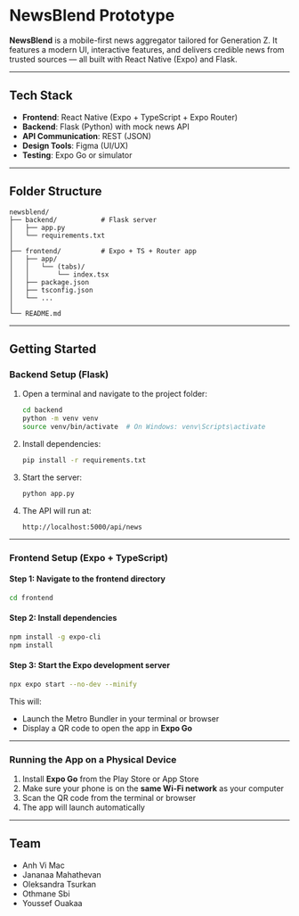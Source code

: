 # NewsBlend Prototype

**NewsBlend** is a mobile-first news aggregator tailored for Generation Z. It features a modern UI, interactive features, and delivers credible news from trusted sources — all built with React Native (Expo) and Flask.

---

## Tech Stack

- **Frontend**: React Native (Expo + TypeScript + Expo Router)
- **Backend**: Flask (Python) with mock news API
- **API Communication**: REST (JSON)
- **Design Tools**: Figma (UI/UX)
- **Testing**: Expo Go or simulator

---

## Folder Structure

```
newsblend/
├── backend/           # Flask server
│   ├── app.py
│   └── requirements.txt
│
├── frontend/          # Expo + TS + Router app
│   ├── app/
│   │   └── (tabs)/
│   │       └── index.tsx
│   ├── package.json
│   ├── tsconfig.json
│   └── ...
│
└── README.md
```

---

## Getting Started

### Backend Setup (Flask)

1. Open a terminal and navigate to the project folder:

   ```bash
   cd backend
   python -m venv venv
   source venv/bin/activate  # On Windows: venv\Scripts\activate
   ```

2. Install dependencies:

   ```bash
   pip install -r requirements.txt
   ```

3. Start the server:

   ```bash
   python app.py
   ```

4. The API will run at:

   ```
   http://localhost:5000/api/news
   ```

---

### Frontend Setup (Expo + TypeScript)

#### Step 1: Navigate to the frontend directory
```bash
cd frontend
```

#### Step 2: Install dependencies
```bash
npm install -g expo-cli
npm install
```

#### Step 3: Start the Expo development server
```bash
npx expo start --no-dev --minify
```

This will:
- Launch the Metro Bundler in your terminal or browser
- Display a QR code to open the app in **Expo Go**

---

### Running the App on a Physical Device

1. Install **Expo Go** from the Play Store or App Store
2. Make sure your phone is on the **same Wi-Fi network** as your computer
3. Scan the QR code from the terminal or browser
4. The app will launch automatically

---

## Team

- Anh Vi Mac
- Jananaa Mahathevan
- Oleksandra Tsurkan
- Othmane Sbi
- Youssef Ouakaa
